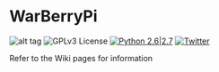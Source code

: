 # WarBerryPi
![alt tag](https://github.com/secgroundzero/warberry/blob/master/SCREENS/Warberry_Logo_Transparent.png)
![GPLv3 License](https://img.shields.io/badge/License-GPLv3-red.svg) 
[![Python 2.6|2.7](https://img.shields.io/badge/python-2.6|2.7-yellow.svg)](https://www.python.org/) 
[![Twitter](https://img.shields.io/badge/twitter-@sec_groundzero-blue.svg)](https://twitter.com/sec_groundzero)


Refer to the Wiki pages for information
